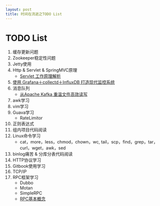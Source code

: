 ```yaml
---
layout: post
title: 时间在流逝之TODO List
---
```


# TODO List

1. 缓存更新问题
2. Zookeeper稳定性问题
3. Jetty使用
4. Http & Servlet & SpringMVC原理
	- [Servlet 工作原理解析](http://www.ibm.com/developerworks/cn/java/j-lo-servlet/index.html)
1. [使用 Grafana＋collectd＋InfluxDB 打造现代监控系统](http://www.vpsee.com/2015/03/a-modern-monitoring-system-built-with-grafana-collected-influxdb/)
2. 消息队列
	- [从Apache Kafka 重温文件高效读写](http://calvin1978.blogcn.com/articles/kafkaio.html)
1. awk学习
2. vim学习
3. Guava学习
	- RateLimitor
5. 正则表达式
6. 组内项目代码阅读
6. Linux命令学习
	- cat，more，less，chmod，chown，wc, tail，scp，find，grep，tar，curl，wget，awk，sed
9. binlog痛苦 & 分库分表代码阅读
10. HTTP协议学习
11. Gitbook使用学习
1. TCP/IP
3. RPC框架学习
	- Dubbo
	- Motan
	- SimpleRPC
	- [RPC基本概念](http://www.zmannotes.com/index.php/2015/10/22/rpc/)